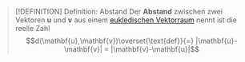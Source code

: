 > [!DEFINITION] Definition: Abstand
> Der **Abstand** zwischen zwei Vektoren $\mathbf{u}$ und $\mathbf{v}$ aus einem [eukledischen Vektorraum](Abstraktes%20inneres%20Produkt.md) nennt ist die reelle Zahl
> $$d(\mathbf{u},\mathbf{v})\overset{\text{def}}{=} |\mathbf{u}-\mathbf{v}| = |\mathbf{v}-\mathbf{u}|$$